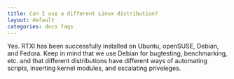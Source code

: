 ```yaml
---
title: Can I use a different Linux distribution?
layout: default
categories: docs faqs
---
```


Yes. RTXI has been successfully installed on Ubuntu, openSUSE, Debian, and Fedora. Keep in mind that we use Debian for bugtesting, benchmarking, etc. and that different distributions have different ways of automating scripts, inserting kernel modules, and escalating priveleges. 
